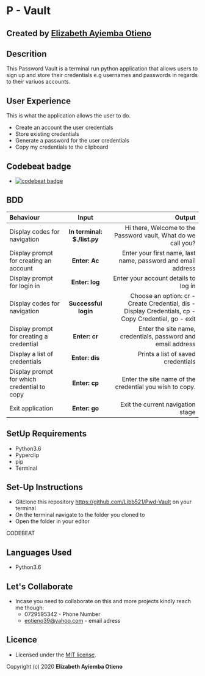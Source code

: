 # P - Vault
## Created by [Elizabeth Ayiemba Otieno](https://github.com/Libb521/Pwd-Vault)

## Descrition
This Password Vault is a terminal run python application that allows users to sign up and store their credentials e.g usernames and passwords in regards to their variuos accounts.

## User Experience
This is what the application allows the user to do.

* Create an account the user credentials
* Store existing credentials
* Generate a password for the user credentials
* Copy my credentials to the clipboard

## Codebeat badge
* [![codebeat badge](https://codebeat.co/badges/84783856-44c4-4866-af83-d2ac6006b07f)](https://codebeat.co/projects/github-com-libb521-pwd-vault-master)

## BDD
| Behaviour | Input | Output |
| :---------------- | :---------------: | ------------------: |
| Display codes for navigation | **In terminal: $./list.py** | Hi there, Welcome to the Password vault, What do we call you? |
| Display prompt for creating an account | **Enter: Ac** | Enter your first name, last name, password and email address |
| Display prompt for login in | **Enter: log** | Enter your account details to log in |
| Display codes for navigation | **Successful login** | Choose an option: cr - Create Credential, dis - Display Credentials, cp - Copy Credential, go - exit |
| Display prompt for creating a credential | **Enter: cr** | Enter the site name, credentials, password and email address |
| Display a list of credentials | **Enter: dis** | Prints a list of saved credentials |
| Display prompt for which credential to copy | **Enter: cp** | Enter the site name of the credential you wish to copy. |
| Exit application | **Enter: go** | Exit the current navigation stage |

## SetUp Requirements
* Python3.6
* Pyperclip
* pip 
* Terminal

## Set-Up Instructions
* Gitclone this repository https://github.com/Libb521/Pwd-Vault on your terminal
* On the terminal navigate to the folder you cloned to
* Open the folder in your editor

CODEBEAT

## Languages Used
* Python3.6

## Let's Collaborate
- Incase you need to collaborate on this and more projects kindly reach me though:
    * 0729595342 - Phone Number
    * eotieno39@yahoo.com - email adress

## Licence
- Licensed under the  [MIT license](LICENSE).

Copyright (c) 2020 **Elizabeth Ayiemba Otieno**


